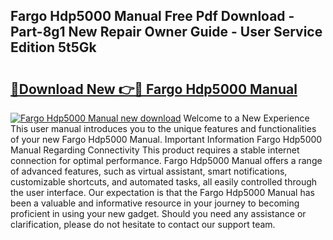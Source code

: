 ## Fargo Hdp5000 Manual Free Pdf Download - Part-8g1 New Repair Owner Guide - User Service Edition 5t5Gk

# <h2><a href="http://bc15738.oget.top/?id=Fargo+Hdp5000+Manual">🔗Download New 👉🔴 Fargo Hdp5000 Manual</a></h2>

[![Fargo Hdp5000 Manual new download](https://i.imgur.com/5g1atiW.png)](http://bc15738.oget.top/?id=Fargo+Hdp5000+Manual)
Welcome to a New Experience This user manual introduces you to the unique features and functionalities of your new Fargo Hdp5000 Manual. Important Information Fargo Hdp5000 Manual Regarding Connectivity This product requires a stable internet connection for optimal performance. Fargo Hdp5000 Manual offers a range of advanced features, such as virtual assistant, smart notifications, customizable shortcuts, and automated tasks, all easily controlled through the user interface. Our expectation is that the Fargo Hdp5000 Manual has been a valuable and informative resource in your journey to becoming proficient in using your new gadget. Should you need any assistance or clarification, please do not hesitate to contact our support team.
